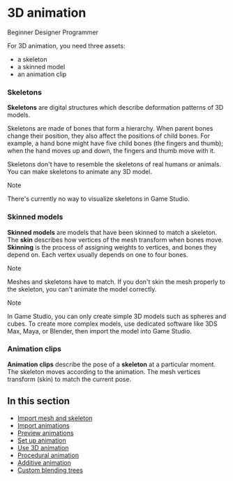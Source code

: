 # 3D animation

<span class="label label-doc-level">Beginner</span>
<span class="label label-doc-audience">Designer</span>
<span class="label label-doc-audience">Programmer</span>

For 3D animation, you need three assets: 

* a skeleton
* a skinned model
* an animation clip

### Skeletons

**Skeletons** are digital structures which describe deformation patterns of 3D models.

Skeletons are made of bones that form a hierarchy. When parent bones change their position, they also affect the positions of child bones. For example, a hand bone might have five child bones (the fingers and thumb); when the hand moves up and down, the fingers and thumb move with it.

Skeletons don't have to resemble the skeletons of real humans or animals. You can make skeletons to animate any 3D model.

>[!NOTE]
>There's currently no way to visualize skeletons in Game Studio.

### Skinned models

**Skinned models** are models that have been skinned to match a skeleton. The **skin** describes how vertices of the mesh transform when bones move. **Skinning** is the process of assigning weights to vertices, and bones they depend on. Each vertex usually depends on one to four bones.

>[!Note]
>Meshes and skeletons have to match. If you don't skin the mesh properly to the skeleton, you can't animate the model correctly.

>[!NOTE]
>In Game Studio, you can only create simple 3D models such as spheres and cubes. To create more complex models, use dedicated software like 3DS Max, Maya, or Blender, then import the model into Game Studio.

### Animation clips

**Animation clips** describe the pose of a **skeleton** at a particular moment. The skeleton moves according to the animation. The mesh vertices transform (skin) to match the current pose.

## In this section

* [Import mesh and skeleton](import-mesh-and-skeleton.md)
* [Import animations](import-animations.md)
* [Preview animations](preview-animations.md)
* [Set up animation](set-up-animations.md)
* [Use 3D animation](use-animations.md)
* [Procedural animation](procedural-animation.md)
* [Additive animation](additive-animation.md)
* [Custom blending trees](custom-blending-trees.md)